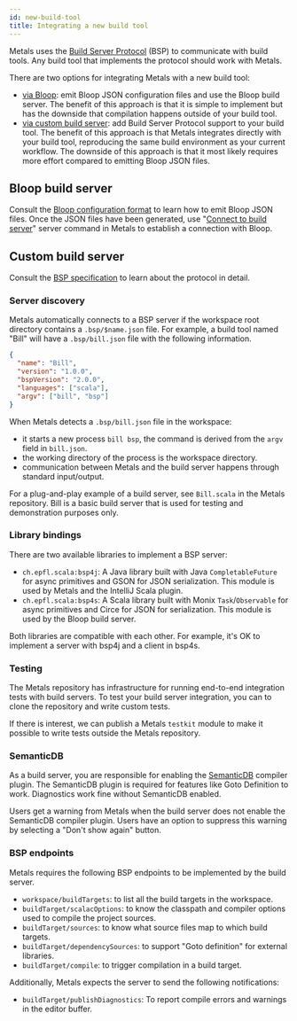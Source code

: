 ```yaml
---
id: new-build-tool
title: Integrating a new build tool
---
```


Metals uses the
[Build Server Protocol](https://github.com/scalacenter/bsp/blob/master/docs/bsp.md)
(BSP) to communicate with build tools. Any build tool that implements the
protocol should work with Metals.

There are two options for integrating Metals with a new build tool:

- [via Bloop](#bloop-build-server): emit Bloop JSON configuration files and use
  the Bloop build server. The benefit of this approach is that it is simple to
  implement but has the downside that compilation happens outside of your build
  tool.
- [via custom build server](#custom-build-server): add Build Server Protocol
  support to your build tool. The benefit of this approach is that Metals
  integrates directly with your build tool, reproducing the same build
  environment as your current workflow. The downside of this approach is that it
  most likely requires more effort compared to emitting Bloop JSON files.

## Bloop build server

Consult the
[Bloop configuration format](https://scalacenter.github.io/bloop/docs/configuration-format/)
to learn how to emit Bloop JSON files. Once the JSON files have been generated,
use "[Connect to build server](../editors/new-editor.html#import-build)" server
command in Metals to establish a connection with Bloop.

## Custom build server

Consult the
[BSP specification](https://github.com/scalacenter/bsp/blob/master/docs/bsp.md)
to learn about the protocol in detail.

### Server discovery

Metals automatically connects to a BSP server if the workspace root directory
contains a `.bsp/$name.json` file. For example, a build tool named "Bill" will
have a `.bsp/bill.json` file with the following information.

```json
{
  "name": "Bill",
  "version": "1.0.0",
  "bspVersion": "2.0.0",
  "languages": ["scala"],
  "argv": ["bill", "bsp"]
}
```

When Metals detects a `.bsp/bill.json` file in the workspace:

- it starts a new process `bill bsp`, the command is derived from the `argv`
  field in `bill.json`.
- the working directory of the process is the workspace directory.
- communication between Metals and the build server happens through standard
  input/output.

For a plug-and-play example of a build server, see `Bill.scala` in the Metals
repository. Bill is a basic build server that is used for testing and
demonstration purposes only.

### Library bindings

There are two available libraries to implement a BSP server:

- `ch.epfl.scala:bsp4j`: A Java library built with Java `CompletableFuture` for
  async primitives and GSON for JSON serialization. This module is used by
  Metals and the IntelliJ Scala plugin.
- `ch.epfl.scala:bsp4s`: A Scala library built with Monix `Task`/`Observable`
  for async primitives and Circe for JSON for serialization. This module is used
  by the Bloop build server.

Both libraries are compatible with each other. For example, it's OK to implement
a server with bsp4j and a client in bsp4s.

### Testing

The Metals repository has infrastructure for running end-to-end integration
tests with build servers. To test your build server integration, you can to
clone the repository and write custom tests.

If there is interest, we can publish a Metals `testkit` module to make it
possible to write tests outside the Metals repository.

### SemanticDB

As a build server, you are responsible for enabling the
[SemanticDB](https://scalameta.org/docs/semanticdb/guide.html) compiler plugin.
The SemanticDB plugin is required for features like Goto Definition to work.
Diagnostics work fine without SemanticDB enabled.

Users get a warning from Metals when the build server does not enable the
SemanticDB compiler plugin. Users have an option to suppress this warning by
selecting a "Don't show again" button.

### BSP endpoints

Metals requires the following BSP endpoints to be implemented by the build
server.

- `workspace/buildTargets`: to list all the build targets in the workspace.
- `buildTarget/scalacOptions`: to know the classpath and compiler options used
  to compile the project sources.
- `buildTarget/sources`: to know what source files map to which build targets.
- `buildTarget/dependencySources`: to support "Goto definition" for external
  libraries.
- `buildTarget/compile`: to trigger compilation in a build target.

Additionally, Metals expects the server to send the following notifications:

- `buildTarget/publishDiagnostics`: To report compile errors and warnings in the
  editor buffer.

